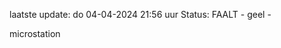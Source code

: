 laatste update: 
do 04-04-2024 21:56   uur 
Status: FAALT - geel - 
<div class="service Y">microstation</div>